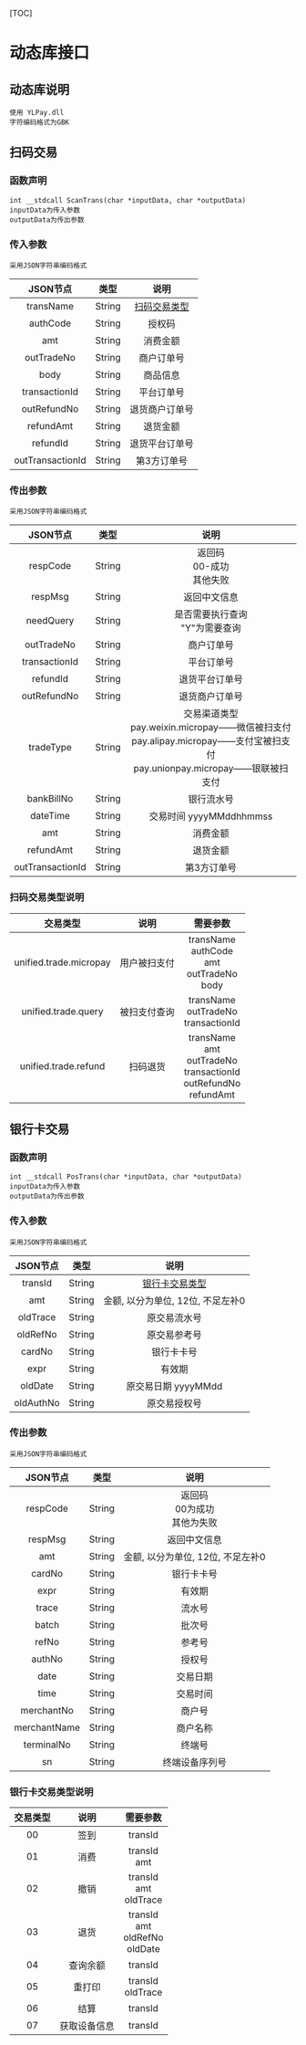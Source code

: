 [TOC]
# 动态库接口
## 动态库说明
    使用 YLPay.dll
    字符编码格式为GBK
## 扫码交易
### 函数声明
    int __stdcall ScanTrans(char *inputData, char *outputData)
    inputData为传入参数
    outputData为传出参数
### 传入参数
    采用JSON字符串编码格式
|     JSON节点     |  类型  |               说明                |
| :--------------: | :----: | :-------------------------------: |
|    transName     | String | [扫码交易类型](#扫码交易类型说明) |
|     authCode     | String |              授权码               |
|       amt        | String |             消费金额              |
|    outTradeNo    | String |            商户订单号             |
|       body       | String |             商品信息              |
|  transactionId   | String |            平台订单号             |
|   outRefundNo    | String |          退货商户订单号           |
|    refundAmt     | String |             退货金额              |
|     refundId     | String |          退货平台订单号           |
| outTransactionId | String |            第3方订单号            |
### 传出参数
    采用JSON字符串编码格式
|     JSON节点     |  类型  |                                                              说明                                                               |
| :--------------: | :----: | :-----------------------------------------------------------------------------------------------------------------------------: |
|     respCode     | String |                                                 返回码 <br>00-成功<br>其他失败                                                  |
|     respMsg      | String |                                                          返回中文信息                                                           |
|    needQuery     | String |                                               是否需要执行查询<br> "Y"为需要查询                                                |
|    outTradeNo    | String |                                                           商户订单号                                                            |
|  transactionId   | String |                                                           平台订单号                                                            |
|     refundId     | String |                                                         退货平台订单号                                                          |
|   outRefundNo    | String |                                                         退货商户订单号                                                          |
|    tradeType     | String | 交易渠道类型<br>pay.weixin.micropay——微信被扫支付<br>pay.alipay.micropay——支付宝被扫支付<br>pay.unionpay.micropay——银联被扫支付 |
|    bankBillNo    | String |                                                           银行流水号                                                            |
|     dateTime     | String |                                                     交易时间 yyyyMMddhhmmss                                                     |
|       amt        | String |                                                            消费金额                                                             |
|    refundAmt     | String |                                                            退货金额                                                             |
| outTransactionId | String |                                                           第3方订单号                                                           |

<a name="扫码交易类型说明"></a>
### 扫码交易类型说明
|        交易类型        |     说明     |                                  需要参数                                   |
| :--------------------: | :----------: | :-------------------------------------------------------------------------: |
| unified.trade.micropay | 用户被扫支付 |             transName<br>authCode<br>amt<br>outTradeNo<br>body              |
|  unified.trade.query   | 被扫支付查询 |                  transName<br>outTradeNo<br>transactionId                   |
|  unified.trade.refund  |   扫码退货   | transName<br>amt<br>outTradeNo<br>transactionId<br>outRefundNo<br>refundAmt |

## 银行卡交易
### 函数声明
    int __stdcall PosTrans(char *inputData, char *outputData)
    inputData为传入参数
    outputData为传出参数
### 传入参数
    采用JSON字符串编码格式
| JSON节点  |  类型  |                 说明                  |
| :-------: | :----: | :-----------------------------------: |
|  transId  | String | [银行卡交易类型](#银行卡交易类型说明) |
|    amt    | String |   金额, 以分为单位, 12位, 不足左补0   |
| oldTrace  | String |             原交易流水号              |
| oldRefNo  | String |             原交易参考号              |
|  cardNo   | String |              银行卡卡号               |
|   expr    | String |                有效期                 |
|  oldDate  | String |          原交易日期 yyyyMMdd          |
| oldAuthNo | String |             原交易授权号              |
### 传出参数
    采用JSON字符串编码格式
|   JSON节点   |  类型  |               说明                |
| :----------: | :----: | :-------------------------------: |
|   respCode   | String | 返回码<br>00为成功<br>其他为失败  |
|   respMsg    | String |           返回中文信息            |
|     amt      | String | 金额, 以分为单位, 12位, 不足左补0 |
|    cardNo    | String |            银行卡卡号             |
|     expr     | String |              有效期               |
|    trace     | String |              流水号               |
|    batch     | String |              批次号               |
|    refNo     | String |              参考号               |
|    authNo    | String |              授权号               |
|     date     | String |             交易日期              |
|     time     | String |             交易时间              |
|  merchantNo  | String |              商户号               |
| merchantName | String |             商户名称              |
|  terminalNo  | String |              终端号               |
|      sn      | String |          终端设备序列号           |

<a name="银行卡交易类型说明"></a>
### 银行卡交易类型说明
| 交易类型 |     说明     |               需要参数                |
| :------: | :----------: | :-----------------------------------: |
|    00    |     签到     |                transId                |
|    01    |     消费     |            transId<br>amt             |
|    02    |     撤销     |      transId<br>amt<br>oldTrace       |
|    03    |     退货     | transId<br>amt<br>oldRefNo<br>oldDate |
|    04    |   查询余额   |                transId                |
|    05    |    重打印    |          transId<br>oldTrace          |
|    06    |     结算     |                transId                |
|    07    | 获取设备信息 |                transId                |